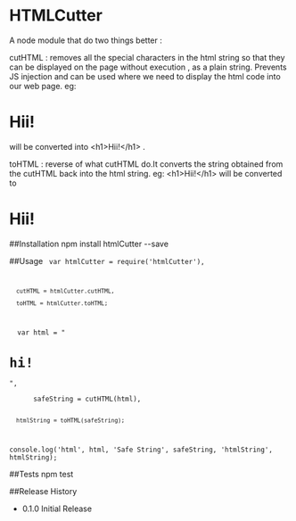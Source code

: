 HTMLCutter
==========

A node module that do two things better :

cutHTML : removes all the special characters in the html string so that they can be displayed on the page without execution , as a plain string.
Prevents JS injection and can be used where we need to display the html code into our web page.
eg: <h1>Hii!</h1> will be converted into &lt;h1&gt;Hii!&lt;/h1&gt; .

toHTML : reverse of what cutHTML do.It converts the string obtained from the cutHTML back into the html string.
eg: &lt;h1&gt;Hii!&lt;/h1&gt; will be converted to <h1>Hii!</h1>

##Installation
  npm install htmlCutter --save

##Usage
<code>
  var htmlCutter = require('htmlCutter'),

      cutHTML = htmlCutter.cutHTML,

      toHTML = htmlCutter.toHTML;
</code>
<code>
  var html = "<h1>hi!</h1>",
</code>
<code>
      safeString = cutHTML(html),

      htmlString = toHTML(safeString);

  console.log('html', html, 'Safe String', safeString, 'htmlString', htmlString);
</code>

##Tests
  npm test

##Release History

* 0.1.0 Initial Release
